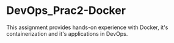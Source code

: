 # DevOps_Prac2-Docker
This assignment provides hands-on experience with Docker, it's containerization and it's applications in DevOps.
